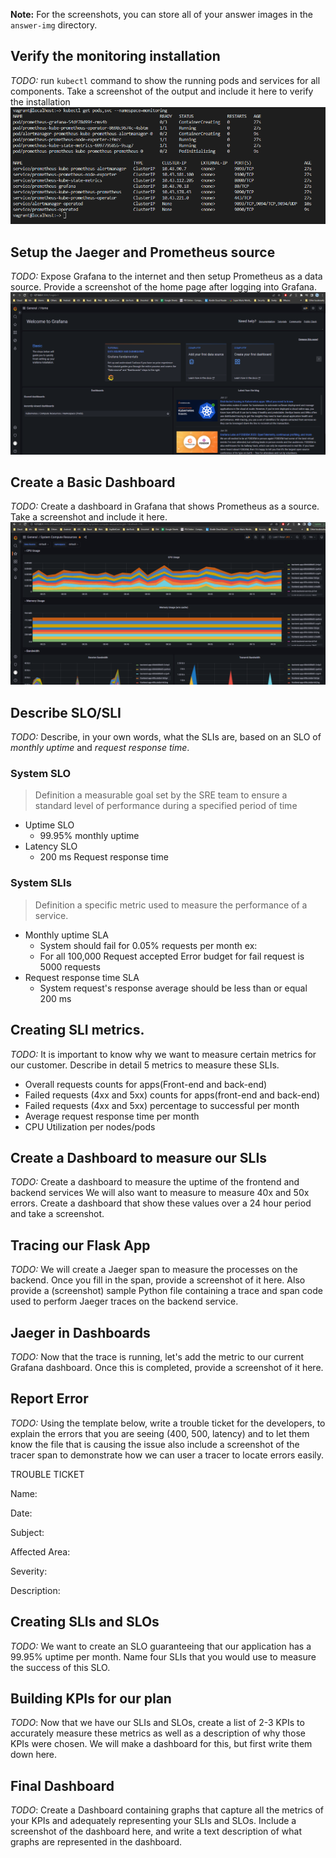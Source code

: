 **Note:** For the screenshots, you can store all of your answer images in the `answer-img` directory.

## Verify the monitoring installation

*TODO:* run `kubectl` command to show the running pods and services for all components. Take a screenshot of the output and include it here to verify the installation
![](answer-img/001.png)

## Setup the Jaeger and Prometheus source
*TODO:* Expose Grafana to the internet and then setup Prometheus as a data source. Provide a screenshot of the home page after logging into Grafana.
![](answer-img/002.png)

## Create a Basic Dashboard
*TODO:* Create a dashboard in Grafana that shows Prometheus as a source. Take a screenshot and include it here.
![](answer-img/003.png)

## Describe SLO/SLI
*TODO:* Describe, in your own words, what the SLIs are, based on an SLO of *monthly uptime* and *request response time*.
### System SLO
> Definition 
a measurable goal set by the SRE team to ensure a standard level of performance during a specified period of time
- Uptime SLO
    - 99.95% monthly uptime
- Latency SLO
    - 200 ms Request response time
### System SLIs
> Definition
a specific metric used to measure the performance of a service.
- Monthly uptime SLA
    - System should fail for 0.05% requests per month ex:
    - For all 100,000 Request accepted Error budget for fail request is 5000 requests
- Request response time SLA
    - System request's response average should be less than or equal 200 ms

## Creating SLI metrics.
*TODO:* It is important to know why we want to measure certain metrics for our customer. Describe in detail 5 metrics to measure these SLIs. 
- Overall requests counts for apps(Front-end and back-end)
- Failed requests (4xx and 5xx) counts for apps(front-end and back-end)
- Failed requests (4xx and 5xx) percentage to successful per month
- Average request response time per month 
- CPU Utilization per nodes/pods


## Create a Dashboard to measure our SLIs
*TODO:* Create a dashboard to measure the uptime of the frontend and backend services We will also want to measure to measure 40x and 50x errors. Create a dashboard that show these values over a 24 hour period and take a screenshot.

## Tracing our Flask App
*TODO:*  We will create a Jaeger span to measure the processes on the backend. Once you fill in the span, provide a screenshot of it here. Also provide a (screenshot) sample Python file containing a trace and span code used to perform Jaeger traces on the backend service.

## Jaeger in Dashboards
*TODO:* Now that the trace is running, let's add the metric to our current Grafana dashboard. Once this is completed, provide a screenshot of it here.

## Report Error
*TODO:* Using the template below, write a trouble ticket for the developers, to explain the errors that you are seeing (400, 500, latency) and to let them know the file that is causing the issue also include a screenshot of the tracer span to demonstrate how we can user a tracer to locate errors easily.

TROUBLE TICKET

Name:

Date:

Subject:

Affected Area:

Severity:

Description:


## Creating SLIs and SLOs
*TODO:* We want to create an SLO guaranteeing that our application has a 99.95% uptime per month. Name four SLIs that you would use to measure the success of this SLO.

## Building KPIs for our plan
*TODO*: Now that we have our SLIs and SLOs, create a list of 2-3 KPIs to accurately measure these metrics as well as a description of why those KPIs were chosen. We will make a dashboard for this, but first write them down here.

## Final Dashboard
*TODO*: Create a Dashboard containing graphs that capture all the metrics of your KPIs and adequately representing your SLIs and SLOs. Include a screenshot of the dashboard here, and write a text description of what graphs are represented in the dashboard.  
